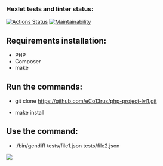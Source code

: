 ### Hexlet tests and linter status:
[![Actions Status](https://github.com/eCo13rus/php-project-48/workflows/hexlet-check/badge.svg)](https://github.com/eCo13rus/php-project-48/actions)
[![Maintainability](https://api.codeclimate.com/v1/badges/d4584929471fc16f22b4/maintainability)](https://codeclimate.com/github/eCo13rus/php-project-48/maintainability)

## Requirements installation:

- PHP
- Composer
- make

## Run the commands:

- git clone https://github.com/eCo13rus/php-project-lvl1.git

- make install

## Use the command:
- ./bin/gendiff tests/file1.json tests/file2.json 

<a href="https://asciinema.org/a/NHCXqEhEqc08sUTK5Oj635fWF" target="_blank"><img src="https://asciinema.org/a/NHCXqEhEqc08sUTK5Oj635fWF.svg" /></a>
